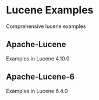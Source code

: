 # Lucene Examples
Comprehensive lucene examples

## Apache-Lucene
Examples in Lucene 4.10.0

## Apache-Lucene-6
Examples in Lucene 6.4.0
